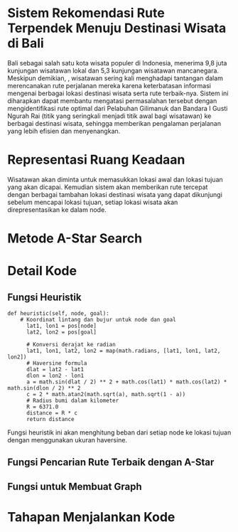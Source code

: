 # Sistem Rekomendasi Rute Terpendek Menuju Destinasi Wisata di Bali
Bali sebagai salah satu kota wisata populer di Indonesia, menerima 9,8 juta kunjungan wisatawan lokal dan 5,3 kunjungan wisatawan mancanegara. Meskipun demikian, , wisatawan sering kali menghadapi tantangan dalam merencanakan rute perjalanan mereka karena keterbatasan informasi mengenai berbagai lokasi destinasi wisata serta rute terbaik-nya. Sistem ini diharapkan dapat membantu mengatasi permasalahan tersebut dengan mengidentifikasi rute optimal dari Pelabuhan Gilimanuk dan Bandara I Gusti Ngurah Rai (titik yang seringkali menjadi titik awal bagi wisatawan) ke berbagai destinasi wisata, sehingga memberikan pengalaman perjalanan yang lebih efisien dan menyenangkan.

# Representasi Ruang Keadaan
Wisatawan akan diminta untuk memasukkan lokasi awal dan lokasi tujuan yang akan dicapai. Kemudian sistem akan memberikan rute tercepat dengan berbagai tambahan lokasi destinasi wisata yang dapat dikunjungi sebelum mencapai lokasi tujuan, setiap lokasi wisata akan direpresentasikan ke dalam node.

# Metode A-Star Search

# Detail Kode
## Fungsi Heuristik
```
def heuristic(self, node, goal):
    # Koordinat lintang dan bujur untuk node dan goal
      lat1, lon1 = pos[node]
      lat2, lon2 = pos[goal]
      
      # Konversi derajat ke radian
      lat1, lon1, lat2, lon2 = map(math.radians, [lat1, lon1, lat2, lon2])
      # Haversine formula
      dlat = lat2 - lat1
      dlon = lon2 - lon1
      a = math.sin(dlat / 2) ** 2 + math.cos(lat1) * math.cos(lat2) * math.sin(dlon / 2) ** 2
      c = 2 * math.atan2(math.sqrt(a), math.sqrt(1 - a))
      # Radius bumi dalam kilometer
      R = 6371.0
      distance = R * c
      return distance
```
Fungsi heuristik ini akan menghitung beban dari setiap node ke lokasi tujuan dengan menggunakan ukuran haversine. 

## Fungsi Pencarian Rute Terbaik dengan A-Star
## Fungsi untuk Membuat Graph

# Tahapan Menjalankan Kode
